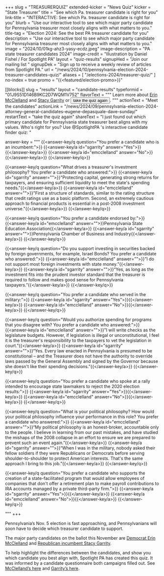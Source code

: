+++
slug = "TREASURERQUIZ"
extended-kicker = "News Quiz"
kicker = "State Treasurer"
title = "See which Pa. treasurer candidate is right for you"
link-title = "INTERACTIVE: See which Pa. treasurer candidate is right for you"
blurb = "Use our interactive tool to see which major party candidate for Pennsylvania treasurer most closely aligns with what matters to you."
title-tag = "Election 2024: See the best PA treasurer candidate for you"
description = "Use our interactive tool to see which major party candidate for Pennsylvania treasurer most closely aligns with what matters to you."
image = "2024/10/01kg-ahz3-yasy-ecdz.jpeg"
image-description = "PA state treasurer candidates 2024"
image-credit = "Illustration by Daniel Fishel / For Spotlight PA"
layout = "quiz-results"
signupHed = "Join our mailing list "
signupDek = "Sign up to receive a weekly review of articles from Spotlight PA."
url = "/news/2024/10/pennsylvania-election-2024-treasurer-candidates-quiz/"
aliases = [
  "/elections-2024/treasurer-quiz/"
]
no-index = true
promo = "{{<featured/election-promo>}}"

[[blocks]]
slug = "results"
layout = "candidate-results"
typeformid = "01J9S51D146B9KC2D7WQM1V752"
flavorText = """
Learn more about [Erin McClelland](/news/2024/10/erin-mcclelland-pennsylvania-treasurer-election-2024/) and [Stacy Garrity](/news/2024/10/stacy-garrity-pennsylvania-treasurer-election-2024/) or <span>
<button onclick="document.querySelector('button[data-tf-popup]').click()" class="text-lg underline underline-offset-2">take the quiz again</button></span>.
"""
actionText = "Meet the candidates"
actionLink = "/news/2024/09/pennsylvania-election-2024-attorney-general-candidates-eugene-depasquale-dave-sunday/"
restartText = "take the quiz again"
shareText = "I just found out which primary candidate for Pennsylvania state treasurer best aligns with my values. Who's right for you? Use @SpotlightPA 's interactive candidate finder quiz: "

answer-key = """
{{<answer-key/q question="You prefer a candidate who is an incumbent:">}}
  {{<answer-key/a id="sgarrity" answer="Yes">}}{{</answer-key/a>}}
  {{<answer-key/a id="emcclelland" answer="No">}}{{</answer-key/a>}}
{{</answer-key/q>}}

{{<answer-key/q question="What drives a treasurer's investment philosophy? You prefer a candidate who answered:">}}
  {{<answer-key/a id="sgarrity" answer="">}}"Protecting capital, generating strong returns for taxpayers, and ensuring sufficient liquidity to meet the state's spending needs."{{</answer-key/a>}}
  {{<answer-key/a id="emcclelland" answer="">}}"First a structure of standards, similar to the rating structure that credit ratings use as a basic platform. Second, an extremely cautious approach to financial products is essential in a post-2008 investment universe."{{</answer-key/a>}}
{{</answer-key/q>}}

{{<answer-key/q question="You prefer a candidate endorsed by:">}}
  {{<answer-key/a id="emcclelland" answer="">}}Pennsylvania State Education Association{{</answer-key/a>}}
  {{<answer-key/a id="sgarrity" answer="">}}Pennsylvania Chamber of Business and Industry{{</answer-key/a>}}
{{</answer-key/q>}}

{{<answer-key/q question="Do you support investing in securities backed by foreign governments, for example, Israel Bonds? You prefer a candidate who answered:">}}
  {{<answer-key/a id="emcclelland" answer="">}}”I do not support most foreign investments with state money.”{{</answer-key/a>}}
  {{<answer-key/a id="sgarrity" answer="">}}“Yes, as long as the investment fits into the prudent investor standard that the treasurer is required to follow and makes good sense for Pennsylvania taxpayers.”{{</answer-key/a>}}
{{</answer-key/q>}}

{{<answer-key/q question="You prefer a candidate who served in the military:">}}
  {{<answer-key/a id="sgarrity" answer="Yes">}}{{</answer-key/a>}}
  {{<answer-key/a id="emcclelland" answer="No">}}{{</answer-key/a>}}
{{</answer-key/q>}}

{{<answer-key/q question="Would you authorize spending for programs that you disagree with? You prefer a candidate who answered:">}}
  {{<answer-key/a id="emcclelland" answer="">}}”I will write checks as the legislature budgets. However, if legislation is illegal or unconstitutional, I feel it is the treasurer's responsibility to the taxpayers to vet the legislation in court.”{{</answer-key/a>}}
  {{<answer-key/a id="sgarrity" answer="">}}“Yes. Every law enacted in Pennsylvania is presumed to be constitutional – and the Treasurer does not have the authority to override laws passed by the General Assembly and signed by the Governor because she doesn't like their spending decisions.”{{</answer-key/a>}}
{{</answer-key/q>}}

{{<answer-key/q question="You prefer a candidate who spoke at a rally intended to encourage state lawmakers to reject the 2020 election results:">}}
  {{<answer-key/a id="sgarrity" answer="Yes">}}{{</answer-key/a>}}
  {{<answer-key/a id="emcclelland" answer="No">}}{{</answer-key/a>}}
{{</answer-key/q>}}

{{<answer-key/q question="What is your political philosophy? How would your political philosophy influence your performance in this role? You prefer a candidate who answered:">}}
  {{<answer-key/a id="emcclelland" answer="">}}“My political philosophy is an honest-broker, accountable only to the people. I believe in learning from our past mistakes, and have studied the mishaps of the 2008 collapse in an effort to ensure we are prepared to prevent such an event again.”{{</answer-key/a>}}
  {{<answer-key/a id="sgarrity" answer="">}}“When I was in the military, nobody asked their fellow soldiers if they were Republicans or Democrats before serving shoulder-to-shoulder to protect American interests. That's the same approach I bring to this job.”{{</answer-key/a>}}
{{</answer-key/q>}}

{{<answer-key/q question="You prefer a candidate who supports the creation of a state-facilitated program that would allow employees of companies that don't offer a retirement plan to make payroll contributions to IRA accounts managed by a private third-party firm.">}}
  {{<answer-key/a id="sgarrity" answer="Yes">}}{{</answer-key/a>}}
  {{<answer-key/a id="emcclelland" answer="No">}}{{</answer-key/a>}}
{{</answer-key/q>}}

"""
+++


Pennsylvania’s Nov. 5 election is fast approaching, and Pennsylvanians will soon have to decide which treasurer candidate to support.

The major party candidates on the ballot this November are [Democrat Erin McClelland](/news/2024/10/erin-mcclelland-pennsylvania-treasurer-election-2024/) and [Republican incumbent Stacy Garrity](/news/2024/10/stacy-garrity-pennsylvania-treasurer-election-2024/).

To help highlight the differences between the candidates, and show you which candidate you best align with, Spotlight PA has created this quiz. It was informed by a candidate questionnaire both campaigns filled out. See [McClelland’s here](https://www.scribd.com/document/775612454/Erin-McClelland-Spotlight-PA-Candidate-Questionnaire-2024-General-Election) and [Garrity’s here](https://www.scribd.com/document/775611511/Stacy-Garrity-Spotlight-PA-Candidate-Questionnaire-2024-General-Election).
